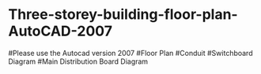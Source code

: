 # Three-storey-building-floor-plan-AutoCAD-2007
#Please use the Autocad version 2007
#Floor Plan
#Conduit
#Switchboard Diagram
#Main Distribution Board Diagram

